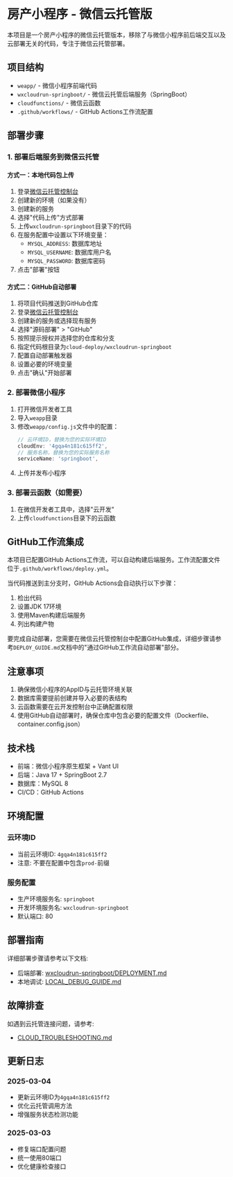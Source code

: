 # 房产小程序 - 微信云托管版

本项目是一个房产小程序的微信云托管版本，移除了与微信小程序前后端交互以及云部署无关的代码，专注于微信云托管部署。

## 项目结构

- `weapp/` - 微信小程序前端代码
- `wxcloudrun-springboot/` - 微信云托管后端服务（SpringBoot）
- `cloudfunctions/` - 微信云函数
- `.github/workflows/` - GitHub Actions工作流配置

## 部署步骤

### 1. 部署后端服务到微信云托管

#### 方式一：本地代码包上传

1. 登录[微信云托管控制台](https://cloud.weixin.qq.com/)
2. 创建新的环境（如果没有）
3. 创建新的服务
4. 选择"代码上传"方式部署
5. 上传`wxcloudrun-springboot`目录下的代码
6. 在服务配置中设置以下环境变量：
   - `MYSQL_ADDRESS`: 数据库地址
   - `MYSQL_USERNAME`: 数据库用户名
   - `MYSQL_PASSWORD`: 数据库密码
7. 点击"部署"按钮

#### 方式二：GitHub自动部署

1. 将项目代码推送到GitHub仓库
2. 登录[微信云托管控制台](https://cloud.weixin.qq.com/)
3. 创建新的服务或选择现有服务
4. 选择"源码部署" > "GitHub"
5. 按照提示授权并选择您的仓库和分支
6. 指定代码根目录为`cloud-deploy/wxcloudrun-springboot`
7. 配置自动部署触发器
8. 设置必要的环境变量
9. 点击"确认"开始部署

### 2. 部署微信小程序

1. 打开微信开发者工具
2. 导入`weapp`目录
3. 修改`weapp/config.js`文件中的配置：
   ```javascript
   // 云环境ID，替换为您的实际环境ID
   cloudEnv: '4gqa4n181c615ff2',
   // 服务名称，替换为您的实际服务名称
   serviceName: 'springboot',
   ```
4. 上传并发布小程序

### 3. 部署云函数（如需要）

1. 在微信开发者工具中，选择"云开发"
2. 上传`cloudfunctions`目录下的云函数

## GitHub工作流集成

本项目已配置GitHub Actions工作流，可以自动构建后端服务。工作流配置文件位于`.github/workflows/deploy.yml`。

当代码推送到主分支时，GitHub Actions会自动执行以下步骤：
1. 检出代码
2. 设置JDK 17环境
3. 使用Maven构建后端服务
4. 列出构建产物

要完成自动部署，您需要在微信云托管控制台中配置GitHub集成，详细步骤请参考`DEPLOY_GUIDE.md`文档中的"通过GitHub工作流自动部署"部分。

## 注意事项

1. 确保微信小程序的AppID与云托管环境关联
2. 数据库需要提前创建并导入必要的表结构
3. 云函数需要在云开发控制台中正确配置权限
4. 使用GitHub自动部署时，确保仓库中包含必要的配置文件（Dockerfile、container.config.json）

## 技术栈

- 前端：微信小程序原生框架 + Vant UI
- 后端：Java 17 + SpringBoot 2.7
- 数据库：MySQL 8
- CI/CD：GitHub Actions 

## 环境配置

### 云环境ID

- 当前云环境ID: `4gqa4n181c615ff2`
- 注意: 不要在配置中包含`prod-`前缀

### 服务配置

- 生产环境服务名: `springboot`
- 开发环境服务名: `wxcloudrun-springboot`
- 默认端口: 80

## 部署指南

详细部署步骤请参考以下文档:

- 后端部署: [wxcloudrun-springboot/DEPLOYMENT.md](wxcloudrun-springboot/DEPLOYMENT.md)
- 本地调试: [LOCAL_DEBUG_GUIDE.md](LOCAL_DEBUG_GUIDE.md)

## 故障排查

如遇到云托管连接问题，请参考:
- [CLOUD_TROUBLESHOOTING.md](weapp/CLOUD_TROUBLESHOOTING.md)

## 更新日志

### 2025-03-04
- 更新云环境ID为`4gqa4n181c615ff2`
- 优化云托管调用方法
- 增强服务状态检测功能

### 2025-03-03
- 修复端口配置问题
- 统一使用80端口
- 优化健康检查接口
